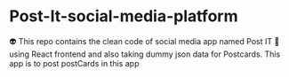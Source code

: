 # Post-It-social-media-platform
👽 This repo contains the clean code of social media app named Post IT 💌  using React frontend and also taking dummy json data for Postcards. This app is to post postCards in this app

